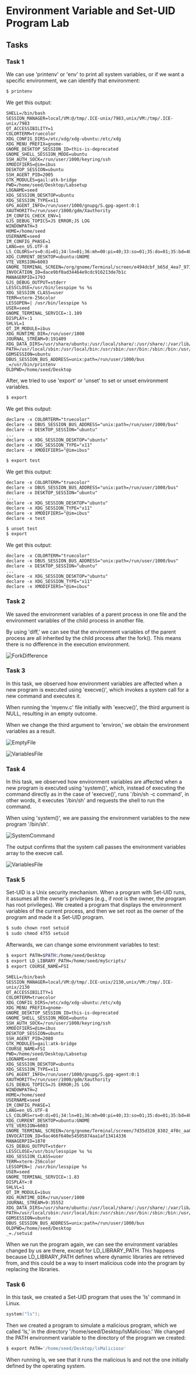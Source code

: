 # Environment Variable and Set-UID Program Lab

## Tasks

### Task 1
We can use 'printenv' or 'env' to print all system variables, or if we want a specific environment, we can identify that environment:<br>
 ```bash
 $ printenv
 ```
We get this output:


```
SHELL=/bin/bash
SESSION_MANAGER=local/VM:@/tmp/.ICE-unix/7983,unix/VM:/tmp/.ICE-unix/7983
QT_ACCESSIBILITY=1
COLORTERM=truecolor
XDG_CONFIG_DIRS=/etc/xdg/xdg-ubuntu:/etc/xdg
XDG_MENU_PREFIX=gnome-
GNOME_DESKTOP_SESSION_ID=this-is-deprecated
GNOME_SHELL_SESSION_MODE=ubuntu
SSH_AUTH_SOCK=/run/user/1000/keyring/ssh
XMODIFIERS=@im=ibus
DESKTOP_SESSION=ubuntu
SSH_AGENT_PID=2005
GTK_MODULES=gail:atk-bridge
PWD=/home/seed/Desktop/Labsetup
LOGNAME=seed
XDG_SESSION_DESKTOP=ubuntu
XDG_SESSION_TYPE=x11
GPG_AGENT_INFO=/run/user/1000/gnupg/S.gpg-agent:0:1
XAUTHORITY=/run/user/1000/gdm/Xauthority
IM_CONFIG_CHECK_ENV=1
GJS_DEBUG_TOPICS=JS ERROR;JS LOG
WINDOWPATH=3
HOME=/home/seed
USERNAME=seed
IM_CONFIG_PHASE=1
LANG=en_US.UTF-8
LS_COLORS=rs=0:di=01;34:ln=01;36:mh=00:pi=40;33:so=01;35:do=01;35:bd=40;33;01:cd=40;33;01:or=40;31;01:mi=00:su=37;41:sg=30;43:ca=30;41:tw=30;42:ow=34;42:st=37;44:ex=01;32:*.tar=01;31:*.tgz=01;31:*.arc=01;31:*.arj=01;31:*.taz=01;31:*.lha=01;31:*.lz4=01;31:*.lzh=01;31:*.lzma=01;31:*.tlz=01;31:*.txz=01;31:*.tzo=01;31:*.t7z=01;31:*.zip=01;31:*.z=01;31:*.dz=01;31:*.gz=01;31:*.lrz=01;31:*.lz=01;31:*.lzo=01;31:*.xz=01;31:*.zst=01;31:*.tzst=01;31:*.bz2=01;31:*.bz=01;31:*.tbz=01;31:*.tbz2=01;31:*.tz=01;31:*.deb=01;31:*.rpm=01;31:*.jar=01;31:*.war=01;31:*.ear=01;31:*.sar=01;31:*.rar=01;31:*.alz=01;31:*.ace=01;31:*.zoo=01;31:*.cpio=01;31:*.7z=01;31:*.rz=01;31:*.cab=01;31:*.wim=01;31:*.swm=01;31:*.dwm=01;31:*.esd=01;31:*.jpg=01;35:*.jpeg=01;35:*.mjpg=01;35:*.mjpeg=01;35:*.gif=01;35:*.bmp=01;35:*.pbm=01;35:*.pgm=01;35:*.ppm=01;35:*.tga=01;35:*.xbm=01;35:*.xpm=01;35:*.tif=01;35:*.tiff=01;35:*.png=01;35:*.svg=01;35:*.svgz=01;35:*.mng=01;35:*.pcx=01;35:*.mov=01;35:*.mpg=01;35:*.mpeg=01;35:*.m2v=01;35:*.mkv=01;35:*.webm=01;35:*.ogm=01;35:*.mp4=01;35:*.m4v=01;35:*.mp4v=01;35:*.vob=01;35:*.qt=01;35:*.nuv=01;35:*.wmv=01;35:*.asf=01;35:*.rm=01;35:*.rmvb=01;35:*.flc=01;35:*.avi=01;35:*.fli=01;35:*.flv=01;35:*.gl=01;35:*.dl=01;35:*.xcf=01;35:*.xwd=01;35:*.yuv=01;35:*.cgm=01;35:*.emf=01;35:*.ogv=01;35:*.ogx=01;35:*.aac=00;36:*.au=00;36:*.flac=00;36:*.m4a=00;36:*.mid=00;36:*.midi=00;36:*.mka=00;36:*.mp3=00;36:*.mpc=00;36:*.ogg=00;36:*.ra=00;36:*.wav=00;36:*.oga=00;36:*.opus=00;36:*.spx=00;36:*.xspf=00;36:
XDG_CURRENT_DESKTOP=ubuntu:GNOME
VTE_VERSION=6003
GNOME_TERMINAL_SCREEN=/org/gnome/Terminal/screen/e494dcbf_b65d_4ea7_9713_3704ed94ecdd
INVOCATION_ID=dace9bf0ad34464e9cdc916213de7b1c
MANAGERPID=1793
GJS_DEBUG_OUTPUT=stderr
LESSCLOSE=/usr/bin/lesspipe %s %s
XDG_SESSION_CLASS=user
TERM=xterm-256color
LESSOPEN=| /usr/bin/lesspipe %s
USER=seed
GNOME_TERMINAL_SERVICE=:1.109
DISPLAY=:1
SHLVL=1
QT_IM_MODULE=ibus
XDG_RUNTIME_DIR=/run/user/1000
JOURNAL_STREAM=9:191409
XDG_DATA_DIRS=/usr/share/ubuntu:/usr/local/share/:/usr/share/:/var/lib/snapd/desktop
PATH=/usr/local/sbin:/usr/local/bin:/usr/sbin:/usr/bin:/sbin:/bin:/usr/games:/usr/local/games:/snap/bin:.
GDMSESSION=ubuntu
DBUS_SESSION_BUS_ADDRESS=unix:path=/run/user/1000/bus
_=/usr/bin/printenv
OLDPWD=/home/seed/Desktop

```

After, we tried to use 'export' or 'unset' to set or unset environment variables.

```bash
$ export
 ```

We get this output:

```
declare -x COLORTERM="truecolor"
declare -x DBUS_SESSION_BUS_ADDRESS="unix:path=/run/user/1000/bus"
declare -x DESKTOP_SESSION="ubuntu"
...
declare -x XDG_SESSION_DESKTOP="ubuntu"
declare -x XDG_SESSION_TYPE="x11"
declare -x XMODIFIERS="@im=ibus"
```

```bash
$ export test
 ```

We get this output:

```
declare -x COLORTERM="truecolor"
declare -x DBUS_SESSION_BUS_ADDRESS="unix:path=/run/user/1000/bus"
declare -x DESKTOP_SESSION="ubuntu"
...
declare -x XDG_SESSION_DESKTOP="ubuntu"
declare -x XDG_SESSION_TYPE="x11"
declare -x XMODIFIERS="@im=ibus"
declare -x test
```

```bash
$ unset test
$ export
 ```

 We get this output:

 ```
declare -x COLORTERM="truecolor"
declare -x DBUS_SESSION_BUS_ADDRESS="unix:path=/run/user/1000/bus"
declare -x DESKTOP_SESSION="ubuntu"
...
declare -x XDG_SESSION_DESKTOP="ubuntu"
declare -x XDG_SESSION_TYPE="x11"
declare -x XMODIFIERS="@im=ibus"
```


### Task 2 
We saved the environment variables of a parent process in one file and the environment variables of the child process in another file.

By using 'diff,' we can see that the environment variables of the parent process are all inherited by the child process after the fork(). This means there is no difference in the execution environment.

![ForkDifference](../docs/week4/task2.png)

### Task 3
In this task, we observed how environment variables are affected when a new program is executed using 'execve()', which invokes a system call for a new command and executes it.

When running the 'myenv.c' file initially with 'execve()', the third argument is NULL, resulting in an empty outcome.

When we change the third argument to 'environ,' we obtain the environment variables as a result.

![EmptyFile](../docs/week4/task3(1).png)

![VariablesFile](../docs/week4/task3(2).png)

### Task 4
In this task, we observed how environment variables are affected when a new program is executed using 'system()', which, instead of executing the command directly as in the case of 'execve()', runs '/bin/sh -c command', in other words, it executes '/bin/sh' and requests the shell to run the command.

When using 'system()', we are passing the environment variables to the new program '/bin/sh'.

![SystemCommand](../docs/week4/task4(2).png)

The output confirms that the system call passes the environment variables array to the execve call.

![VariablesFile](../docs/week4/task4.png)

 ### Task 5
Set-UID is a Unix security mechanism. When a program with Set-UID runs, it assumes all the owner's privileges (e.g., if root is the owner, the program has root privileges).
We created a program that displays the environment variables of the current process, and then we set root as the owner of the program and made it a Set-UID program. <br>

 ````bash
 $ sudo chown root setuid
 $ sudo chmod 4755 setuid
 ````

Afterwards, we can change some environment variables to test:

````bash
$ export PATH=$PATH:/home/seed/Desktop
$ export LD_LIBRARY_PATH=/home/seed/myScripts/
$ export COURSE_NAME=FSI
````

```
SHELL=/bin/bash
SESSION_MANAGER=local/VM:@/tmp/.ICE-unix/2130,unix/VM:/tmp/.ICE-unix/2130
QT_ACCESSIBILITY=1
COLORTERM=truecolor
XDG_CONFIG_DIRS=/etc/xdg/xdg-ubuntu:/etc/xdg
XDG_MENU_PREFIX=gnome-
GNOME_DESKTOP_SESSION_ID=this-is-deprecated
GNOME_SHELL_SESSION_MODE=ubuntu
SSH_AUTH_SOCK=/run/user/1000/keyring/ssh
XMODIFIERS=@im=ibus
DESKTOP_SESSION=ubuntu
SSH_AGENT_PID=2080
GTK_MODULES=gail:atk-bridge
COURSE_NAME=FSI
PWD=/home/seed/Desktop/Labsetup
LOGNAME=seed
XDG_SESSION_DESKTOP=ubuntu
XDG_SESSION_TYPE=x11
GPG_AGENT_INFO=/run/user/1000/gnupg/S.gpg-agent:0:1
XAUTHORITY=/run/user/1000/gdm/Xauthority
GJS_DEBUG_TOPICS=JS ERROR;JS LOG
WINDOWPATH=2
HOME=/home/seed
USERNAME=seed
IM_CONFIG_PHASE=1
LANG=en_US.UTF-8
LS_COLORS=rs=0:di=01;34:ln=01;36:mh=00:pi=40;33:so=01;35:do=01;35:bd=40;33;01:cd=40;33;01:or=40;31;01:mi=00:su=37;41:sg=30;43:ca=30;41:tw=30;42:ow=34;42:st=37;44:ex=01;32:*.tar=01;31:*.tgz=01;31:*.arc=01;31:*.arj=01;31:*.taz=01;31:*.lha=01;31:*.lz4=01;31:*.lzh=01;31:*.lzma=01;31:*.tlz=01;31:*.txz=01;31:*.tzo=01;31:*.t7z=01;31:*.zip=01;31:*.z=01;31:*.dz=01;31:*.gz=01;31:*.lrz=01;31:*.lz=01;31:*.lzo=01;31:*.xz=01;31:*.zst=01;31:*.tzst=01;31:*.bz2=01;31:*.bz=01;31:*.tbz=01;31:*.tbz2=01;31:*.tz=01;31:*.deb=01;31:*.rpm=01;31:*.jar=01;31:*.war=01;31:*.ear=01;31:*.sar=01;31:*.rar=01;31:*.alz=01;31:*.ace=01;31:*.zoo=01;31:*.cpio=01;31:*.7z=01;31:*.rz=01;31:*.cab=01;31:*.wim=01;31:*.swm=01;31:*.dwm=01;31:*.esd=01;31:*.jpg=01;35:*.jpeg=01;35:*.mjpg=01;35:*.mjpeg=01;35:*.gif=01;35:*.bmp=01;35:*.pbm=01;35:*.pgm=01;35:*.ppm=01;35:*.tga=01;35:*.xbm=01;35:*.xpm=01;35:*.tif=01;35:*.tiff=01;35:*.png=01;35:*.svg=01;35:*.svgz=01;35:*.mng=01;35:*.pcx=01;35:*.mov=01;35:*.mpg=01;35:*.mpeg=01;35:*.m2v=01;35:*.mkv=01;35:*.webm=01;35:*.ogm=01;35:*.mp4=01;35:*.m4v=01;35:*.mp4v=01;35:*.vob=01;35:*.qt=01;35:*.nuv=01;35:*.wmv=01;35:*.asf=01;35:*.rm=01;35:*.rmvb=01;35:*.flc=01;35:*.avi=01;35:*.fli=01;35:*.flv=01;35:*.gl=01;35:*.dl=01;35:*.xcf=01;35:*.xwd=01;35:*.yuv=01;35:*.cgm=01;35:*.emf=01;35:*.ogv=01;35:*.ogx=01;35:*.aac=00;36:*.au=00;36:*.flac=00;36:*.m4a=00;36:*.mid=00;36:*.midi=00;36:*.mka=00;36:*.mp3=00;36:*.mpc=00;36:*.ogg=00;36:*.ra=00;36:*.wav=00;36:*.oga=00;36:*.opus=00;36:*.spx=00;36:*.xspf=00;36:
XDG_CURRENT_DESKTOP=ubuntu:GNOME
VTE_VERSION=6003
GNOME_TERMINAL_SCREEN=/org/gnome/Terminal/screen/7d35d320_8302_4f0c_aa85_aeb95ad32e77
INVOCATION_ID=9ac466f640e54505874aa1af13414336
MANAGERPID=1870
GJS_DEBUG_OUTPUT=stderr
LESSCLOSE=/usr/bin/lesspipe %s %s
XDG_SESSION_CLASS=user
TERM=xterm-256color
LESSOPEN=| /usr/bin/lesspipe %s
USER=seed
GNOME_TERMINAL_SERVICE=:1.83
DISPLAY=:0
SHLVL=1
QT_IM_MODULE=ibus
XDG_RUNTIME_DIR=/run/user/1000
JOURNAL_STREAM=9:35552
XDG_DATA_DIRS=/usr/share/ubuntu:/usr/local/share/:/usr/share/:/var/lib/snapd/desktop
PATH=/usr/local/sbin:/usr/local/bin:/usr/sbin:/usr/bin:/sbin:/bin:/usr/games:/usr/local/games:/snap/bin:.
GDMSESSION=ubuntu
DBUS_SESSION_BUS_ADDRESS=unix:path=/run/user/1000/bus
OLDPWD=/home/seed/Desktop
_=./setuid

```
When we run the program again, we can see the environment variables changed by us are there, except for LD_LIBRARY_PATH. This happens because LD_LIBRARY_PATH defines where dynamic libraries are retrieved from, and this could be a way to insert malicious code into the program by replacing the libraries.<br>


### Task 6
In this task, we created a Set-UID program that uses the 'ls' command in Linux.
``` c
system("ls");
```
Then we created a program to simulate a malicious program, which we called 'ls,' in the directory '/home/seed/Desktop/lsMalicioso.'
We changed the PATH environment variable to the directory of the program we created:
``` bash
$ export PATH='/home/seed/Desktop/lsMalicioso'
```
When running ls, we see that it runs the malicious ls and not the one initially defined by the operating system.